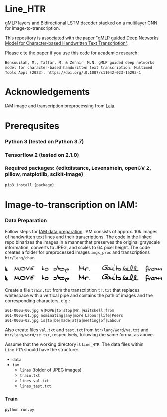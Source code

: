 # Line_HTR

gMLP layers and Bidirectional LSTM decoder stacked on a multilayer CNN for image-to-transcription.

This repository is associated with the paper ["gMLP guided Deep Networks Model for Character-based Handwritten Text Transcription"](url).

Please cite the paper if you use this code for academic research:

```
Bensouilah, M., Taffar, M. & Zennir, M.N. gMLP guided deep networks model for character-based handwritten text transcription. Multimed Tools Appl (2023). https://doi.org/10.1007/s11042-023-15293-1
```

# Acknowledgements

IAM image and transcription preprocessing from [Laia](https://github.com/jpuigcerver/Laia/).

# Prerequsites

### Python 3 (tested on Python 3.7)

### Tensorflow 2 (tested on 2.1.0)

### Required packages: {editdistance, Levenshtein, openCV 2, pillow, matplotlib, scikit-image}:

```
pip3 install {package}
```

# Image-to-transcription on IAM:

### Data Preparation
Follow steps for [IAM data preparation](https://github.com/jpuigcerver/Laia/tree/iam_new/egs/iam#data-preparation). IAM consists of approx. 10k images of handwritten text lines and their transcriptions. The code in the linked repo binarizes the images in a manner that preserves the original grayscale information, converts to JPEG, and scales to 64 pixel height. The code creates a folder for preprocessed images `imgs_proc` and transcriptions `htr/lang/char`.

![IAM original](demo/a01-000u-00.png)
![IAM preprocessed](demo/a01-000u-00.jpg)

Create a file `train.txt` from the transcription `tr.txt` that replaces whitespace with a vertical pipe and contains the path of images and the corresponding characters, e.g.:

```
a01-000u-00.jpg A|MOVE|to|stop|Mr.|Gaitskell|from
a01-000u-01.jpg nominating|any|more|Labour|life|Peers
a01-000u-02.jpg is|to|be|made|at|a|meeting|of|Labour
```
Also create files `val.txt` and `test.txt` from `htr/lang/word/va.txt` and `htr/lang/word/te.txt`, respectively, following the same format as above. 

Assume that the working directory is `Line_HTR`. The data files within `Line_HTR` should have the structure:

- `data`
- `iam`
  - `lines` (folder of JPEG images)
  - `train.txt`
  - `lines_val.txt`
  - `lines_test.txt`

### Train

```
python run.py 

```
